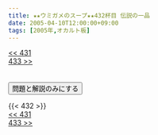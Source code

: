 ```yaml
---
title: ★★ウミガメのスープ★★432杯目 伝説の一品
date: 2005-04-10T12:00:00+09:00
tags: [2005年,オカルト板]
---
```

<div class="th_left"><a href="../431"><< 431</a></div>
<div class="th_right"><a href="../433">433 >></a></div>
<br><br>
<script src="../../js/cupsoup.js"></script>
<form>
<input type="button" value="問題と解説のみにする" onClick="toggleCupsoup()">
</form>
{{< 432 >}}
<div class="th_left"><a href="../431"><< 431</a></div>
<div class="th_right"><a href="../433">433 >></a></div>